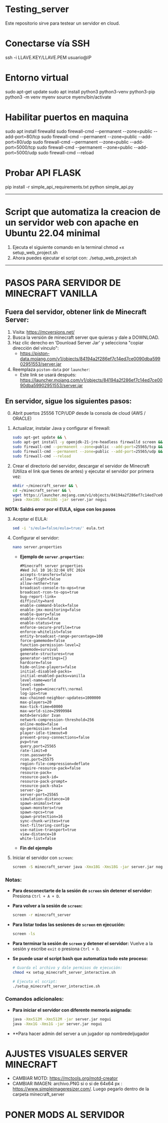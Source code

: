 # Testing_server
Este repositorio sirve para testear un servidor en cloud.

# Conectarse vía SSH
ssh -i LLAVE.KEY/LLAVE.PEM usuario@IP

# Entorno virtual
sudo apt-get update
sudo apt install python3 python3-venv python3-pip
python3 -m venv myenv
source myenv/bin/activate

# Habilitar puertos en maquina
sudo apt install firewalld
sudo firewall-cmd --permanent --zone=public --add-port=80/tcp
sudo firewall-cmd --permanent --zone=public --add-port=80/udp
sudo firewall-cmd --permanent --zone=public --add-port=5000/tcp
sudo firewall-cmd --permanent --zone=public --add-port=5000/udp
sudo firewall-cmd --reload

# Probar API FLASK
pip install -r simple_api_requirements.txt
python simple_api.py

---------------------------------------------------------------------
# Script que automatiza la creacion de un servidor web con apache en Ubuntu 22.04 minimal
1. Ejecuta el siguiente comando en la terminal
chmod +x setup_web_project.sh
2. Ahora puedes ejecutar el script con:
./setup_web_project.sh

---------------------------------------------------------------------
# PASOS PARA SERVIDOR DE MINECRAFT VANILLA

## Fuera del servidor, obtener link de Minecraft Server:

1. Visita: https://mcversions.net/
2. Busca la versión de minecraft server que quieras y dale a DOWNLOAD.
2. Haz clic derecho en 'Dounload Server Jar' y selecciona "copiar dirección del vínculo":
   - https://piston-data.mojang.com/v1/objects/84194a2f286ef7c14ed7ce0090dba59902951553/server.jar
3. Reemplaza `piston-data` por `launcher`:
   - Este link se usará después: https://launcher.mojang.com/v1/objects/84194a2f286ef7c14ed7ce0090dba59902951553/server.jar

## En servidor, sigue los siguientes pasos:

0. Abrit puertos 25556 TCP/UDP desde la consola de cloud (AWS / ORACLE)

1. Actualizar, instalar Java y configurar el firewall:
    ```bash
    sudo apt-get update && \
    sudo apt-get install -y openjdk-21-jre-headless firewalld screen && \
    sudo firewall-cmd --permanent --zone=public --add-port=25565/tcp && \
    sudo firewall-cmd --permanent --zone=public --add-port=25565/udp && \
    sudo firewall-cmd --reload
    ```

2. Crear el directorio del servidor, descargar el servidor de Minecraft (Utiliza el link que tienes de antes) y ejecutar el servidor por primera vez:
    ```bash
    mkdir ~/minecraft_server && \
    cd ~/minecraft_server && \
    wget https://launcher.mojang.com/v1/objects/84194a2f286ef7c14ed7ce0090dba59902951553/server.jar && \
    java -Xmx18G -Xms18G -jar server.jar nogui
    ```
**NOTA: Saldrá error por el EULA, sigue con los pasos**

3. Aceptar el EULA:
    ```bash
    sed -i 's/eula=false/eula=true/' eula.txt
    ```

4. Configurar el servidor:
    ```bash
    nano server.properties
    ```
    - **Ejemplo de `server.properties`:**
        ```
        #Minecraft server properties
        #Wed Jul 10 16:32:04 UTC 2024
        accepts-transfers=false
        allow-flight=false
        allow-nether=true
        broadcast-console-to-ops=true
        broadcast-rcon-to-ops=true
        bug-report-link=
        difficulty=hard
        enable-command-block=false
        enable-jmx-monitoring=false
        enable-query=false
        enable-rcon=false
        enable-status=true
        enforce-secure-profile=true
        enforce-whitelist=false
        entity-broadcast-range-percentage=100
        force-gamemode=false
        function-permission-level=2
        gamemode=survival
        generate-structures=true
        generator-settings={}
        hardcore=false
        hide-online-players=false
        initial-disabled-packs=
        initial-enabled-packs=vanilla
        level-name=world
        level-seed=
        level-type=minecraft\:normal
        log-ips=true
        max-chained-neighbor-updates=1000000
        max-players=20
        max-tick-time=60000
        max-world-size=29999984
        motd=Servidor Ivan
        network-compression-threshold=256
        online-mode=false
        op-permission-level=4
        player-idle-timeout=0
        prevent-proxy-connections=false
        pvp=true
        query.port=25565
        rate-limit=0
        rcon.password=
        rcon.port=25575
        region-file-compression=deflate
        require-resource-pack=false
        resource-pack=
        resource-pack-id=
        resource-pack-prompt=
        resource-pack-sha1=
        server-ip=
        server-port=25565
        simulation-distance=10
        spawn-animals=true
        spawn-monsters=true
        spawn-npcs=true
        spawn-protection=16
        sync-chunk-writes=true
        text-filtering-config=
        use-native-transport=true
        view-distance=10
        white-list=false
        ```
    - **Fin del ejemplo**

5. Iniciar el servidor con `screen`:
    ```bash
    screen -S minecraft_server java -Xmx18G -Xms18G -jar server.jar nogui
    ```


### Notas:
- **Para desconectarte de la sesión de `screen` sin detener el servidor:** Presiona `Ctrl + A + D`.
- **Para volver a la sesión de `screen`:** 
    ```bash
    screen -r minecraft_server
    ```
- **Para listar todas las sesiones de `screen` en ejecución:**
    ```bash
    screen -ls
    ```
- **Para terminar la sesión de `screen` y detener el servidor:** Vuelve a la sesión y escribe `exit` o presiona `Ctrl + D`.


- **Se puede usar el script bash que automatiza todo este proceso:** 
    ```bash 
    # Guarda el archivo y dale permisos de ejecución:
    chmod +x setup_minecraft_server_interactive.sh

    # Ejecuta el script:
    ./setup_minecraft_server_interactive.sh
    ```





### Comandos adicionales:
- **Para iniciar el servidor con diferente memoria asignada:**
    ```bash
    java -Xmx512M -Xms512M -jar server.jar nogui
    java -Xmx1G -Xms1G -jar server.jar nogui
    ```

- **Para hacer admin del server a un jugador
op nombredeljugador

# AJUSTES VISUALES SERVER MINECRAFT
- CAMBIAR MOTD: https://mctools.org/motd-creator
- CAMBIAR IMAGEN: archivo.PNG si o si de 64x64 px : https://www.simpleimageresizer.com/. Luego pegarlo dentro de la carpeta minecraft_server

# PONER MODS AL SERVIDOR
